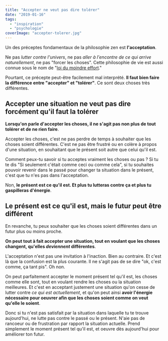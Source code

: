 ```yaml
---
title: "Accepter ne veut pas dire tolérer"
date: "2019-01-16"
tags:
  - "inspiration"
  - "psychologie"
coverImage: "accepter-tolerer.jpg"
---
```


Un des préceptes fondamentaux de la philosophie zen est **l'acceptation**.

Ne pas _lutter contre l'univers_, ne pas _aller à l'encontre de ce qui arrive naturellement_, ne pas "forcer les choses". Cette philosophie de vie est aussi connue sous le nom de "[loi du moindre effort](https://tobal.fr/la-loi-du-moindre-effort/)."

Pourtant, ce précepte peut-être facilement mal interprété. **Il faut bien faire la différence entre "accepter" et "tolérer"**. Ce sont deux choses très différentes.<!--more-->

## Accepter une situation ne veut pas dire forcément qu'il faut la tolérer

**Lorsqu'on parle d'accepter les choses, il ne s'agit pas non plus de tout tolérer et de ne rien faire**.

Accepter les choses, c'est ne pas perdre de temps à souhaiter que les choses soient différentes. C'est ne pas être frustré ou en colère à propos d'une situation, en souhaitant que le présent soit autre que celui qu'il est.

Comment peux-tu savoir si tu acceptes vraiment les choses ou pas ? Si tu te dis "Si seulement c'était comme ceci ou comme cela", si tu souhaites pouvoir revenir dans le passé pour changer ta situation dans le présent, c'est que tu n'es pas dans l'acceptation.

Non, **le présent est ce qu'il est. Et plus tu lutteras contre ça et plus tu gaspilleras d'énergie**.

## Le présent est ce qu'il est, mais le futur peut être différent

En revanche, tu peux souhaiter que les choses soient différentes dans un futur plus ou moins proche.

**On peut tout à fait accepter une situation, tout en voulant que les choses changent, qu'elles _deviennent_ différentes**.

L'acceptation n'est pas une invitation à l'inaction. Bien au contraire. Et c'est là que la confusion est la plus courante. Il ne s'agit pas de se dire "ok, c'est comme, ça tant pis". Oh non.

On peut parfaitement accepter le moment présent tel qu'il est, les choses comme elle sont, tout en voulant rendre les choses ou la situation meilleures. Et c'est en acceptant justement une situation qu'on cesse de lutter contre _ce qui est actuellement_, et qu'on peut ainsi **avoir l'énergie nécessaire pour oeuvrer afin que les choses soient comme on veut qu'elle le soient**.

Donc si tu n'est pas satisfait par la situation dans laquelle tu te trouve aujourd'hui, ne lutte pas contre le passé ou le présent. N'aie pas de rancoeur ou de frustration par rapport la situation actuelle. Prend simplement le moment présent tel qu'il est, et oeuvre dès aujourd'hui pour améliorer ton futur.
